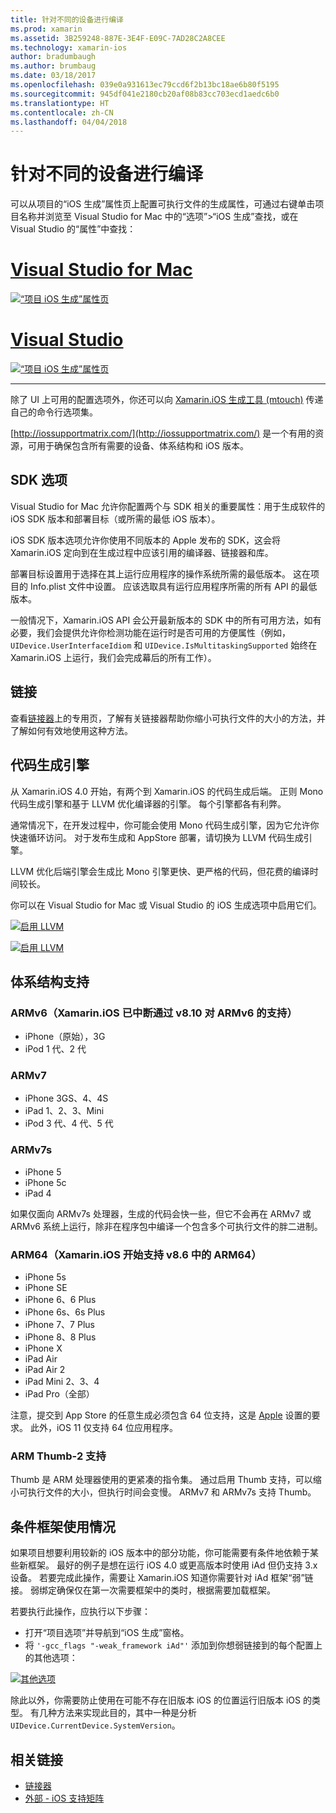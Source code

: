 ```yaml
---
title: 针对不同的设备进行编译
ms.prod: xamarin
ms.assetid: 3B259248-887E-3E4F-E09C-7AD28C2A8CEE
ms.technology: xamarin-ios
author: bradumbaugh
ms.author: brumbaug
ms.date: 03/18/2017
ms.openlocfilehash: 039e0a931613ec79ccd6f2b13bc18ae6b80f5195
ms.sourcegitcommit: 945df041e2180cb20af08b83cc703ecd1aedc6b0
ms.translationtype: HT
ms.contentlocale: zh-CN
ms.lasthandoff: 04/04/2018
---
```

# <a name="compiling-for-different-devices"></a>针对不同的设备进行编译

可以从项目的“iOS 生成”属性页上配置可执行文件的生成属性，可通过右键单击项目名称并浏览至 Visual Studio for Mac 中的“选项”>“iOS 生成”查找，或在 Visual Studio 的“属性”中查找：

# <a name="visual-studio-for-mactabvsmac"></a>[Visual Studio for Mac](#tab/vsmac)


[![](compiling-for-different-devices-images/image1.png "“项目 iOS 生成”属性页")](compiling-for-different-devices-images/image1.png#lightbox) 

# <a name="visual-studiotabvswin"></a>[Visual Studio](#tab/vswin)

[![](compiling-for-different-devices-images/image1a.png "“项目 iOS 生成”属性页")](compiling-for-different-devices-images/image1a.png#lightbox)

-----

除了 UI 上可用的配置选项外，你还可以向 [Xamarin.iOS 生成工具 (mtouch)](~/ios/deploy-test/mtouch.md) 传递自己的命令行选项集。

[http://iossupportmatrix.com/](http://iossupportmatrix.com/) 是一个有用的资源，可用于确保包含所有需要的设备、体系结构和 iOS 版本。

 <a name="SDK_Options" />


## <a name="sdk-options"></a>SDK 选项

Visual Studio for Mac 允许你配置两个与 SDK 相关的重要属性：用于生成软件的 iOS SDK 版本和部署目标（或所需的最低 iOS 版本）。

iOS SDK 版本选项允许你使用不同版本的 Apple 发布的 SDK，这会将 Xamarin.iOS 定向到在生成过程中应该引用的编译器、链接器和库。 

部署目标设置用于选择在其上运行应用程序的操作系统所需的最低版本。 这在项目的 Info.plist 文件中设置。 应该选取具有运行应用程序所需的所有 API 的最低版本。

一般情况下，Xamarin.iOS API 会公开最新版本的 SDK 中的所有可用方法，如有必要，我们会提供允许你检测功能在运行时是否可用的方便属性（例如，`UIDevice.UserInterfaceIdiom` 和 `UIDevice.IsMultitaskingSupported` 始终在 Xamarin.iOS 上运行，我们会完成幕后的所有工作）。

 <a name="Linking" />


## <a name="linking"></a>链接

查看[链接器](~/ios/deploy-test/linker.md)上的专用页，了解有关链接器帮助你缩小可执行文件的大小的方法，并了解如何有效地使用这种方法。

 <a name="Code_Generation_Engine" />


## <a name="code-generation-engine"></a>代码生成引擎

从 Xamarin.iOS 4.0 开始，有两个到 Xamarin.iOS 的代码生成后端。 正则 Mono 代码生成引擎和基于 LLVM 优化编译器的引擎。 每个引擎都各有利弊。

通常情况下，在开发过程中，你可能会使用 Mono 代码生成引擎，因为它允许你快速循环访问。 对于发布生成和 AppStore 部署，请切换为 LLVM 代码生成引擎。

LLVM 优化后端引擎会生成比 Mono 引擎更快、更严格的代码，但花费的编译时间较长。

你可以在 Visual Studio for Mac 或 Visual Studio 的 iOS 生成选项中启用它们。

[![](compiling-for-different-devices-images/image2.png "启用 LLVM")](compiling-for-different-devices-images/image2.png#lightbox)

[![](compiling-for-different-devices-images/image2a.png "启用 LLVM")](compiling-for-different-devices-images/image2a.png#lightbox)

 <a name="ARMV7_and_ARMV7s_support" />


## <a name="architecture-support"></a>体系结构支持

<a name="armv6-discontinued" />

### <a name="armv6-xamarinios-discontinued-support-for-armv6-with-v810"></a>ARMv6（Xamarin.iOS 已中断通过 v8.10 对 ARMv6 的支持）

- iPhone（原始），3G
- iPod 1 代、2 代

### <a name="armv7"></a>ARMv7

- iPhone 3GS、4、4S
- iPad 1、2、3、Mini
- iPod 3 代、4 代、5 代

### <a name="armv7s"></a>ARMv7s

- iPhone 5
- iPhone 5c
- iPad 4

如果仅面向 ARMv7s 处理器，生成的代码会快一些，但它不会再在 ARMv7 或 ARMv6 系统上运行，除非在程序包中编译一个包含多个可执行文件的胖二进制。

### <a name="arm64-xamarinios-started-supporting-arm64-in-v86"></a>ARM64（Xamarin.iOS 开始支持 v8.6 中的 ARM64）

- iPhone 5s
- iPhone SE
- iPhone 6、6 Plus
- iPhone 6s、6s Plus
- iPhone 7、7 Plus
- iPhone 8、8 Plus
- iPhone X
- iPad Air
- iPad Air 2
- iPad Mini 2、3、4
- iPad Pro（全部）

注意，提交到 App Store 的任意生成必须包含 64 位支持，这是 [Apple](https://developer.apple.com/news/?id=12172014b) 设置的要求。 此外，iOS 11 仅支持 64 位应用程序。

 <a name="ARM_Thumb_Support" />


### <a name="arm-thumb-2-support"></a>ARM Thumb-2 支持

Thumb 是 ARM 处理器使用的更紧凑的指令集。 通过启用 Thumb 支持，可以缩小可执行文件的大小，但执行时间会变慢。 ARMv7 和 ARMv7s 支持 Thumb。

 <a name="Conditional_framwork_useage" />


## <a name="conditional-framework-usage"></a>条件框架使用情况

如果项目想要利用较新的 iOS 版本中的部分功能，你可能需要有条件地依赖于某些新框架。 最好的例子是想在运行 iOS 4.0 或更高版本时使用 iAd 但仍支持 3.x 设备。 若要完成此操作，需要让 Xamarin.iOS 知道你需要针对 iAd 框架“弱”链接。 弱绑定确保仅在第一次需要框架中的类时，根据需要加载框架。

若要执行此操作，应执行以下步骤：

-  打开“项目选项”并导航到“iOS 生成”窗格。
-  将 `'-gcc_flags "-weak_framework iAd"'` 添加到你想弱链接到的每个配置上的其他选项：


[![](compiling-for-different-devices-images/image3.png "其他选项")](compiling-for-different-devices-images/image3.png#lightbox)


除此以外，你需要防止使用在可能不存在旧版本 iOS 的位置运行旧版本 iOS 的类型。 有几种方法来实现此目的，其中一种是分析 `UIDevice.CurrentDevice.SystemVersion`。



## <a name="related-links"></a>相关链接

- [链接器](~/ios/deploy-test/linker.md)
- [外部 - iOS 支持矩阵](http://iossupportmatrix.com/)
